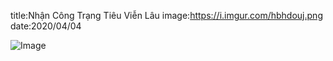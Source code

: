 title:Nhận Công Trạng Tiêu Viễn Lâu
image:https://i.imgur.com/hbhdouj.png
date:2020/04/04

![Image](https://i.imgur.com/hbhdouj.png)
